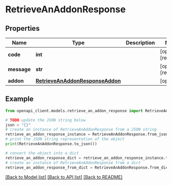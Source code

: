# RetrieveAnAddonResponse


## Properties

Name | Type | Description | Notes
------------ | ------------- | ------------- | -------------
**code** | **int** |  | [optional] [readonly] 
**message** | **str** |  | [optional] [readonly] 
**addon** | [**RetrieveAnAddonResponseAddon**](RetrieveAnAddonResponseAddon.md) |  | [optional] 

## Example

```python
from openapi_client.models.retrieve_an_addon_response import RetrieveAnAddonResponse

# TODO update the JSON string below
json = "{}"
# create an instance of RetrieveAnAddonResponse from a JSON string
retrieve_an_addon_response_instance = RetrieveAnAddonResponse.from_json(json)
# print the JSON string representation of the object
print(RetrieveAnAddonResponse.to_json())

# convert the object into a dict
retrieve_an_addon_response_dict = retrieve_an_addon_response_instance.to_dict()
# create an instance of RetrieveAnAddonResponse from a dict
retrieve_an_addon_response_from_dict = RetrieveAnAddonResponse.from_dict(retrieve_an_addon_response_dict)
```
[[Back to Model list]](../README.md#documentation-for-models) [[Back to API list]](../README.md#documentation-for-api-endpoints) [[Back to README]](../README.md)


